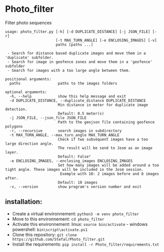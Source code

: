 # Photo_filter

Filter photo sequences
```
usage: photo_filter.py [-h] [-d DUPLICATE_DISTANCE] [-j JSON_FILE] [-r]
                       [-t MAX_TURN_ANGLE] [-e ENCLOSING_IMAGES] [-v]
                       paths [paths ...]

 - Search for distance based duplicate images and move them in a 'duplicate' subfolder.
 - Search for image in geofence zones and move them in a 'geofence' subfolder
 - Search for images with a too large angle between them.

positional arguments:
  paths                 paths to the images folders

optional arguments:
  -h, --help            show this help message and exit
  -d DUPLICATE_DISTANCE, --duplicate_distance DUPLICATE_DISTANCE
                        Min distance in meter for duplicate image detection.
                        Default: 0.5 meter(s)
  -j JSON_FILE, --json_file JSON_FILE
                        Path to the geojson file containing geofence polygons
  -r, --recursive       search images in subdirectory
  -t MAX_TURN_ANGLE, --max_turn_angle MAX_TURN_ANGLE
                        Check if two subsequent images have a too large direction angle.
                        The result will be send to Josm as an image layer.
                        Default: False°
  -e ENCLOSING_IMAGES, --enclosing_images ENCLOSING_IMAGES
                        Set how many images will be added around a too tight angle. These images will be included in the Josm session.
                         Exemple with 10: 2 images before and 8 images after.
                        Default: 10 images
  -v, --version         show program's version number and exit
```
## installation:

+ Create a virtual environnement: `python3 -m venv photo_filter`
+ Move to this environnement: `cd photo_filter`
+ Activate this environnement: linux: `source bin/activate` - windows powershell:  `bin\script\activate.ps1`
+ Clone this repository: `git clone https://github.com/Stefal/Photo_filter.git`
+ Install the requirements: `pip install -r Photo_filter/requirements.txt`